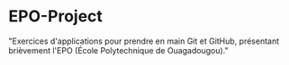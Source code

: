 # EPO-Project
"Exercices d'applications pour prendre en main Git et GitHub, présentant brièvement l'EPO (École Polytechnique de Ouagadougou)."
